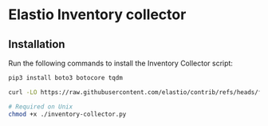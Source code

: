 # Elastio Inventory collector


## Installation

Run the following commands to install the Inventory Collector script:

```bash
pip3 install boto3 botocore tqdm

curl -LO https://raw.githubusercontent.com/elastio/contrib/refs/heads/feat/inventory-collector/inventory-collector/inventory-collector.py

# Required on Unix
chmod +x ./inventory-collector.py
```

